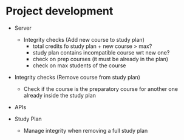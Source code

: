 # Project development





- Server
  - Integrity checks (Add new course to study plan)
    - total credits fo study plan + new course > max?
    - study plan contains incompatible course wrt new one?
    - check on prep courses (it must be already in the plan)
    - check on max students of the course 

 - Integrity checks (Remove course from study plan)
   - Check if the course is the preparatory course for another one already inside the study plan
  

- APIs
  


- Study Plan
  - Manage integrity when removing a full study plan













  